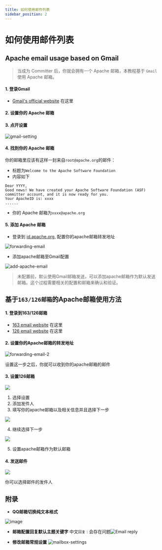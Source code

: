 ```yaml
---
title: 如何使用邮件列表
sidebar_position: 2
---
```


# 如何使用邮件列表

## Apache email usage based on Gmail

> 当成为 Committer 后，你就会拥有一个 Apache 邮箱，本教程基于 `Gmail` 使用 Apache 邮箱。

#### 1. 登录Gmail

* [Gmail's official website](https://gmail.google.com) 在这里

#### 2. 设置你的 Apache 邮箱

#### 3. 点开设置

![gmail-setting](/images/email/gmail-setting.png)

#### 4. 找到你的 Apache 邮箱

你的邮箱里应该有这样一封来自`root@apache.org`的邮件：

- 标题为`Welcome to the Apache Software Foundation`
- 内容如下

```text
Dear YYYY,
Good news! We have created your Apache Software Foundation (ASF) committer account, and it is now ready for you.
Your ApacheID is: xxxx
......
```

* 你的 Apache 邮箱为`xxxx@apache.org`

#### 5. 添加 Apache 邮箱

* 登录到 [id.apache.org](https://id.apache.org/), 配置你的apache邮箱转发地址

![forwarding-email](/images/email/forwarding-email.png)

* 添加apache邮箱至Gmail配置

![add-apache-email](/images/email/add-apache-email.png)

> 未配置前，默认使用Gmail邮箱发送，可以添加apache邮箱作为默认发送邮箱。这个过程需要相关的配置和邮箱来确认和验证。

## 基于`163/126邮箱`的Apache邮箱使用方法

#### 1. 登录到163/126邮箱

* [163 email website](https://mail.163.com) 在这里
* [126 email website](https://mail.126.com/) 在这里

#### 2. 设置你的Apache邮箱的转发地址

![forwarding-email-2](/images/email/forwarding-email.png)

设置这一步之后，你就可以收到你的apache邮箱的邮件

#### 3. 设置126邮箱

![](/images/email/126email-settings.png)

1. 选择设置
2. 添加发件人
3. 填写你的apache邮箱以及相关信息并且选择下一步

![](/images/email/126email-settings-2.png)

4. 继续选择下一步

![](/images/email/126-default-sender.png)

5. 设置apache邮箱作为默认邮箱

#### 4. 发送邮件

![](/images/email/126-send-email.png)

你可以选择邮件的发件人

## 附录

* **QQ邮箱切换纯文本格式**

![image](https://user-images.githubusercontent.com/11496700/149449779-d0116bb1-de9e-4cc4-98fb-af3327b15c09.png)

* **邮箱配置回复默认主题关键字** 中文`回复：`会存在问题![Email reply](/images/email/email-reply.png)

* **修改邮箱常规设置** ![mailbox-settings](/images/email/mailbox-settings.png)
